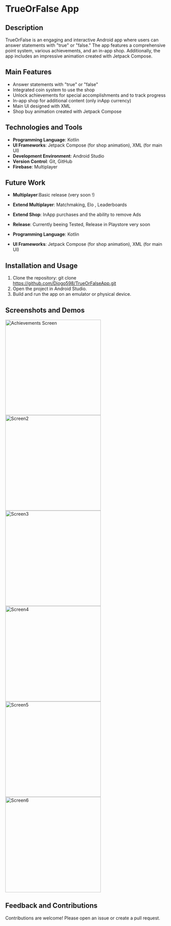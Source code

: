 # TrueOrFalse App

## Description

TrueOrFalse is an engaging and interactive Android app where users can answer statements with "true" or "false." 
The app features a comprehensive point system, various achievements, and an in-app shop.
Additionally, the app includes an impressive animation created with Jetpack Compose.

## Main Features

- Answer statements with "true" or "false"
- Integrated coin system to use the shop
- Unlock achievements for special accomplishments and to track progress
- In-app shop for additional content (only inApp currency)
- Main UI designed with XML
- Shop buy animation created with Jetpack Compose

## Technologies and Tools

- **Programming Language**: Kotlin
- **UI Frameworks**: Jetpack Compose (for shop animation), XML (for main UI)
- **Development Environment**: Android Studio
- **Version Control**: Git, GitHub
- **Firebase**: Multiplayer

## Future Work
- **Multiplayer**:Basic release (very soon !)
- **Extend Multiplayer**: Matchmaking, Elo , Leaderboards
- **Extend Shop**: InApp purchases and the ability to remove Ads
- **Release**: Currently beeing Tested, Release in Playstore very soon

- **Programming Language**: Kotlin
- **UI Frameworks**: Jetpack Compose (for shop animation), XML (for main UI) 

## Installation and Usage

1. Clone the repository:
   git clone https://github.com/Diogo598/TrueOrFalseApp.git
2. Open the project in Android Studio.
3. Build and run the app on an emulator or physical device.

## Screenshots and Demos
<div style="display: flex; flex-wrap: wrap;">
  <img src="https://github.com/Diogo598/TrueOrFalseApp/blob/master/screenshots/Home.jpg" alt="Achievements Screen" title="Achievements screen showing the various accomplishments users can unlock." width="300"/>
  <img src="https://github.com/Diogo598/TrueOrFalseApp/blob/master/screenshots/Ex1.jpg"alt="Screen2" title="Screen2." width="300"/>
  <img src="https://github.com/Diogo598/TrueOrFalseApp/blob/master/screenshots/Ex3.jpg" alt="Screen3" title="Screen3." width="300"/>
  <img src="https://github.com/Diogo598/TrueOrFalseApp/blob/master/screenshots/EndScreen.jpg" alt="Screen4" title="Screen4." width="300"/>
  <img src="https://github.com/Diogo598/TrueOrFalseApp/blob/master/screenshots/Shop.jpg" alt="Screen5" title="Screen5." width="300"/>
  <img src="https://github.com/Diogo598/TrueOrFalseApp/blob/master/screenshots/Profile.jpg" alt="Screen6" title="Screen6." width="300"/>
  <!-- Add more images here in the same way -->
</div>

## Feedback and Contributions
Contributions are welcome! Please open an issue or create a pull request.
